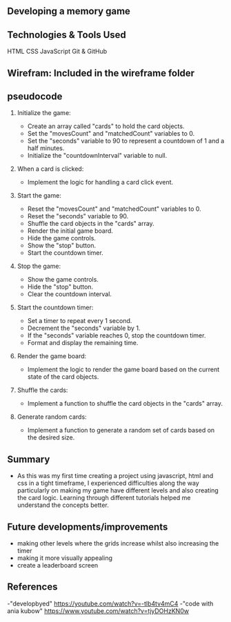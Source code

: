 ## Developing a memory game

## Technologies & Tools Used

HTML
CSS
JavaScript
Git & GitHub

## Wirefram: Included in the wireframe folder

## pseudocode

1. Initialize the game:

   - Create an array called "cards" to hold the card objects.
   - Set the "movesCount" and "matchedCount" variables to 0.
   - Set the "seconds" variable to 90 to represent a countdown of 1 and a half minutes.
   - Initialize the "countdownInterval" variable to null.

2. When a card is clicked:

   - Implement the logic for handling a card click event.

3. Start the game:

   - Reset the "movesCount" and "matchedCount" variables to 0.
   - Reset the "seconds" variable to 90.
   - Shuffle the card objects in the "cards" array.
   - Render the initial game board.
   - Hide the game controls.
   - Show the "stop" button.
   - Start the countdown timer.

4. Stop the game:

   - Show the game controls.
   - Hide the "stop" button.
   - Clear the countdown interval.

5. Start the countdown timer:

   - Set a timer to repeat every 1 second.
   - Decrement the "seconds" variable by 1.
   - If the "seconds" variable reaches 0, stop the countdown timer.
   - Format and display the remaining time.

6. Render the game board:

   - Implement the logic to render the game board based on the current state of the card objects.

7. Shuffle the cards:

   - Implement a function to shuffle the card objects in the "cards" array.

8. Generate random cards:
   - Implement a function to generate a random set of cards based on the desired size.

## Summary

- As this was my first time creating a project using javascript, html and css in a tight timeframe, I experienced difficulties along the way particularly on making my game have different levels and also creating the card logic.
  Learning through different tutorials helped me understand the concepts better.

## Future developments/improvements

- making other levels where the grids increase whilst also increasing the timer
- making it more visually appealing
- create a leaderboard screen

## References

-"developbyed" https://youtube.com/watch?v=-tlb4tv4mC4
-"code with ania kubow" https://www.youtube.com/watch?v=tjyDOHzKN0w

